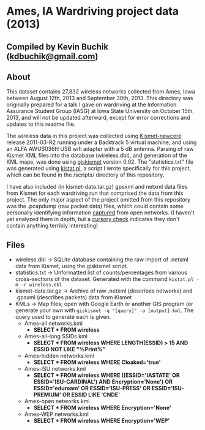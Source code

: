 # Ames, IA Wardriving project data (2013)
## Compiled by Kevin Buchik (<kdbuchik@gmail.com>)

## About
This dataset contains 27,832 wireless networks collected from Ames, Iowa between August 12th, 2013 and September 30th, 2013. This directory was originally prepared for a talk I gave on wardriving at the Information Assurance Student Group (IASG) at Iowa State University on October 15th, 2013, and will not be updated afterward, except for error corrections and updates to this readme file.

The wireless data in this project was collected using [Kismet-newcore](https://kismetwireless.net/) release 2011-03-R2 running under a Backtrack 5 virtual machine, and using an ALFA AWUS036H USB wifi adapter with a 5 dB antenna. Parsing of raw Kismet XML files into the database (wireless.dbl), and generation of the KML maps, was done using [giskismet](https://trac.assembla.com/giskismet/) version 0.02. The "statistics.txt" file was generated using [kistat.pl](https://github.com/kbuchik/wardriving/blob/master/scripts/kistat.pl), a script I wrote specifically for this project, which can be found in the /scripts/ directory of this repository.

I have also included (in kismet-data.tar.gz) gpsxml and netxml data files from Kismet for each wardriving run that comprised the data from this project. The only major aspect of the project omitted from this repository was the .pcapdump (raw packet data) files, which could contain some personally identifying information [captured](http://googleblog.blogspot.com/2010/05/wifi-data-collection-update.html) from open networks. (I haven't yet analyzed them in depth, but a [cursory check](https://www.cookiecadger.com/) indicates they don't contain anything terribly interesting)

## Files
* wireless.dbl -> SQLite database containing the raw import of .netxml data from Kismet, using the giskismet script.
* statistics.txt -> Unformatted list of counts/percentages from various cross-sections of the dataset. Generated with the command `kistat.pl -m -r wireless.dbl`
* kismet-data.tar.gz -> Archive of raw .netxml (describes networks) and .gpsxml (describes packets) data from Kismet
* KMLs -> Map files; open with Google Earth or another GIS program (or generate your own with `giskismet -q "[query]" -o [output].kml`. The query used to generate each is given.
	+ Ames-all networks.kml
		- **SELECT * FROM wireless**
	+ Ames-all-long SSIDs.kml
		- **SELECT * FROM wireless WHERE LENGTH(ESSID) > 15 AND ESSID NOT LIKE "%Print%"**
	+ Ames-hidden networks.kml
		- **SELECT * FROM wireless WHERE Cloaked='true'**
	+ Ames-ISU networks.kml
		- **SELECT * FROM wireless WHERE ((ESSID='IASTATE' OR ESSID='ISU-CARDINAL') AND Encryption='None') OR ESSID='eduroam' OR ESSID='ISU-PRESS' OR ESSID='ISU-PREMIUM' OR ESSID LIKE 'CNDE'**
	+ Ames-open networks.kml
		- **SELECT * FROM wireless WHERE Encryption='None'**
	+ Ames-WEP networks.kml
		- **SELECT * FROM wireless WHERE Encryption='WEP'**

